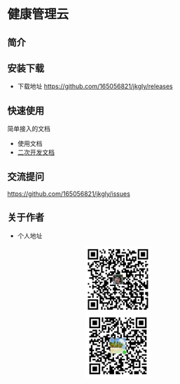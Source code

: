 # 健康管理云

## 简介



## 安装下载

- 下载地址 https://github.com/165056821/jkgly/releases




## 快速使用
简单接入的文档

- 使用文档
- [二次开发文档](SUMMARY.md)



## 交流提问
https://github.com/165056821/jkgly/issues


## 关于作者
- 个人地址


<div align=center><img width="150" height="150" src="https://github.com/165056821/jkgly/blob/master/images/donate_alipay.png"/></div>
<div align=center><img width="150" height="150" src="https://github.com/165056821/jkgly/blob/master/images/donate_weixin.png"/></div>
